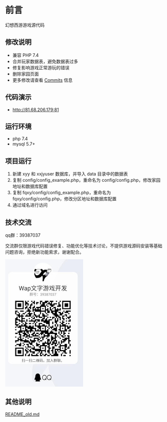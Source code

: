 # 前言
幻想西游游戏源代码

## 修改说明
 - 兼容 PHP 7.4
 - 合并玩家数据表，避免数据表过多
 - 修复影响游戏正常游玩的错误
 - 删除家园页面
 - 更多修改请查看 [Commits](https://github.com/zither/xiyou/commits/master) 信息
 
## 代码演示
 - http://81.68.206.179:81

## 运行环境
- php 7.4
- mysql 5.7+

## 项目运行
1. 新建 xyy 和 xxjyuser 数据库，并导入 data 目录中的数据表
2. 复制 config/config_example.php，重命名为 config/config.php，修改家园地址和数据库配置
4. 复制 fqxy/config/config_example.php，重命名为 fqxy/config/config.php，修改分区地址和数据库配置
6. 通过域名进行访问

## 技术交流
qq群：39387037

交流群仅限游戏代码错误修复、功能优化等技术讨论，不提供游戏源码安装等基础问题咨询，拒绝新功能索求，谢谢配合。

![群二维码](images/qun.jpg)

## 其他说明
[README_old.md](./README_old.md)
